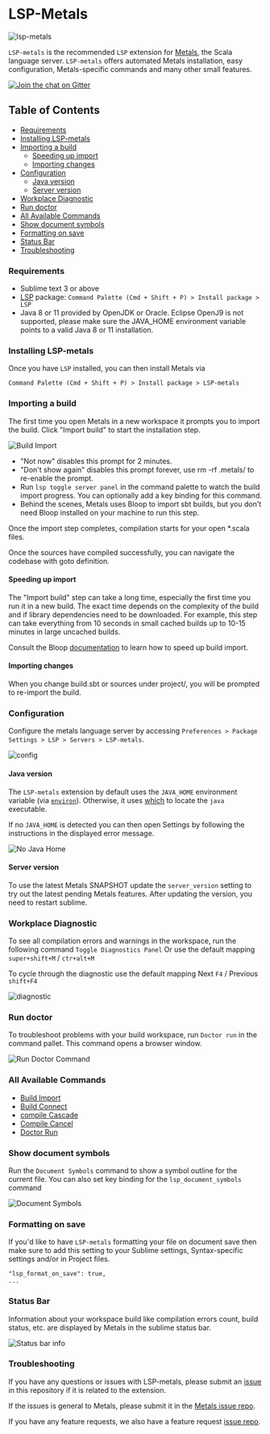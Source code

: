 # LSP-Metals

![lsp-metals](https://i.imgur.com/vJKP0T3.gif)

`LSP-metals` is the recommended `LSP` extension for [Metals](https://scalameta.org/metals/), the Scala language server. `LSP-metals` offers automated Metals installation, easy configuration, Metals-specific commands and many other small features.

<a href="https://gitter.im/scalameta/metals">
<img alt="Join the chat on Gitter" src="https://img.shields.io/gitter/room/scalameta/metals.svg?logo=gitter&style=flat-square&color=F71263" />
</a>

## Table of Contents
  - [Requirements](#requirements)
  - [Installing LSP-metals](#installing-lsp-metals)
  - [Importing a build](#importing-a-build)
    - [Speeding up import](#speeding-up-import)
    - [Importing changes](#importing-changes)
  - [Configuration](#configuration)
    - [Java version](#java-version)
    - [Server version](#server-version)
  - [Workplace Diagnostic](#workplace-diagnostic)
  - [Run doctor](#run-doctor)
  - [All Available Commands](#all-available-commands)
  - [Show document symbols](#show-document-symbols)
  - [Formatting on save](#formatting-on-save)
  - [Status Bar](#status-bar)
  - [Troubleshooting](#troubleshooting)



### Requirements

- Sublime text 3 or above
- [LSP](https://github.com/tomv564/LSP) package: `Command Palette (Cmd + Shift + P) > Install package > LSP`
- Java 8 or 11 provided by OpenJDK or Oracle. Eclipse OpenJ9 is not supported,
    please make sure the JAVA_HOME environment variable points to a valid Java 8 or
    11 installation.

### Installing LSP-metals

Once you have `LSP` installed, you can then install Metals via

`Command Palette (Cmd + Shift + P) > Install package > LSP-metals`

### Importing a build

The first time you open Metals in a new workspace it prompts you to import the
build. Click "Import build" to start the installation step.

![Build Import](https://i.imgur.com/eUk30Zy.png)

- "Not now" disables this prompt for 2 minutes.
- "Don't show again" disables this prompt forever, use rm -rf .metals/ to
    re-enable the prompt.
- Run `lsp toggle server panel` in the command palette to watch the build import progress. You can optionally add a key binding for this command.
- Behind the scenes, Metals uses Bloop to import sbt builds, but you don't need
    Bloop installed on your machine to run this step.

Once the import step completes, compilation starts for your open *.scala files.

Once the sources have compiled successfully, you can navigate the codebase with
goto definition.

#### Speeding up import

The "Import build" step can take a long time, especially the first time you run
it in a new build.  The exact time depends on the complexity of the build and if
library dependencies need to be downloaded. For example, this step can take
everything from 10 seconds in small cached builds up to 10-15 minutes in large
uncached builds.

Consult the Bloop [documentation](https://scalacenter.github.io/bloop/docs/what-is-bloop) to learn how to speed up build import.

#### Importing changes

When you change build.sbt or sources under project/, you will be prompted to
re-import the build.

### Configuration

Configure the metals language server by accessing `Preferences > Package Settings > LSP > Servers > LSP-metals`.

![config](https://i.imgur.com/WFSJKV0.png)

#### Java version
The `LSP-metals` extension by default uses the `JAVA_HOME` environment variable
(via [`environ`](https://docs.python.org/3/library/os.html#os.environ)). Otherwise, it uses [which](https://docs.python.org/3/library/shutil.html#shutil.which) to locate the `java` executable.

If no `JAVA_HOME` is detected you can then open Settings by following the
instructions in the displayed error message.

![No Java Home](https://i.imgur.com/yLrqzGP.png)


#### Server version

To use the latest Metals SNAPSHOT update the `server_version` setting to try out the latest pending Metals features.
After updating the version, you need to restart sublime.

### Workplace Diagnostic

To see all compilation errors and warnings in the workspace, run the following command `Toggle Diagnostics Panel` Or use the default mapping `super+shift+M` / `ctr+alt+M`

To cycle through the diagnostic use the default mapping Next `F4` / Previous `shift+F4` 

![diagnostic](https://i.imgur.com/uRSLJJ0.gif)

### Run doctor

To troubleshoot problems with your build workspace, run `Doctor run` in the command pallet. This command opens a browser window.

![Run Doctor Command](https://i.imgur.com/yelm0jd.png)


### All Available Commands

  - [Build Import](https://scalameta.org/metals/docs/editors/new-editor.html#import-build)
  - [Build Connect](https://scalameta.org/metals/docs/editors/new-editor.html#connect-to-build-server)
  - [compile Cascade](https://scalameta.org/metals/docs/editors/new-editor.html#cascade-compile)
  - [Compile Cancel](https://scalameta.org/metals/docs/editors/new-editor.html#cancel-compilation)
  - [Doctor Run](https://scalameta.org/metals/docs/editors/new-editor.html#run-doctor)


### Show document symbols

Run the `Document Symbols` command to show a symbol outline for the current file. You can also set key binding for the `lsp_document_symbols` command

![Document Symbols](https://i.imgur.com/z5mqk8D.gif)

### Formatting on save

If you'd like to have `LSP-metals` formatting your file on document save then make sure to add this setting to your Sublime settings, Syntax-specific settings and/or in Project files. 

```
"lsp_format_on_save": true,
...
```

### Status Bar

Information about your workspace build like compilation errors count, build status, etc. are displayed by Metals in the sublime status bar.

![Status bar info](https://i.imgur.com/0mIi6XB.gif)

### Troubleshooting

If you have any questions or issues with LSP-metals, please submit an
[issue](https://github.com/scalameta/metals-sublime/issues) in this repository if it is related to the extension. 

If the issues is general to Metals, please submit it
in the [Metals issue repo](https://github.com/scalameta/metals/issues). 

If you have any feature requests, we also have a feature request [issue
repo](https://github.com/scalameta/metals-feature-requests). 
